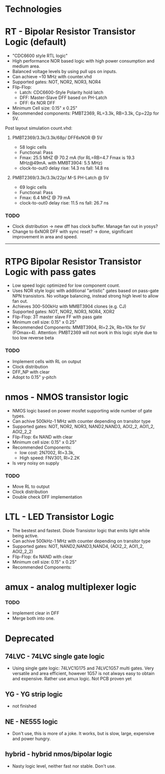 
# Technologies

# RT - Bipolar Resistor Transistor Logic (default)

- "CDC6600 style RTL logic"
- High performance NOR based logic with high power consumption and medium area.
- Balanced voltage levels by using pull ups on inputs.
- Can achieve ~10 MHz with counter.vhd
- Supported gates: NOT, NOR2, NOR3, NOR4
- Flip-Flop: 
  - Latch: CDC6600-Style Polarity hold latch
  - DFF: Master-Slave DFF based on PH-Latch 
  - DFF: 6x NOR DFF
- Minimum Cell size: 0.15" x 0.25"
- Recommended components: PMBT2369, RL=3.3k, RB=3.3k, Cp=22p for 5V. 
  
Post layout simulation count.vhd:
1) PMBT2369/3.3k/3.3k/68p/ DFF6xNOR @ 5V 
   - 58 logic cells
   - Functional: Pass
   - Fmax: 25.5 MHZ @ 70.2 mA  (for RL=RB=4.7 Fmax is 19.3 MHz@49mA. with MMBT3904: 5.5 MHz)
   - clock-to-out0 delay rise: 14.3 ns fall: 14.8 ns

2) PMBT2369/3.3k/3.3k/22p/ M-S PH-Latch @ 5V
   - 69 logic cells
   - Functional: Pass
   - Fmax: 6.4 MHZ @ 79 mA
   - clock-to-out0 delay rise: 11.5 ns fall: 26.7 ns


### TODO
-   Clock distribution -> new dff has clock buffer. Manage fan out in yosys?
-   Change to 6xNOR DFF with sync reset? -> done, significant improvement in area and speed.

---

# RTPG    Bipolar Resistor Transistor Logic with pass gates

- Low speed logic optimized for low component count.
- Uses NOR style logic with additional "artistic" gates based on pass-gate NPN transistors. No voltage balancing, instead strong high level to allow fan out.
- Achieves 300-500kHz with MMBT3904 clones (e.g. CJ)
- Supported gates: NOT, NOR2, NOR3, NOR4, XOR2
- Flip-Flop: 3T master slave FF with pass gate
- Minimum cell size: 0.15" x 0.25"
- Recommended Components: MMBT3904, Rl=2.2k, Rb=10k for 5V (FOmax=4). Attention: PMBT2369 will not work in this logic style due to too low reverse beta
  
### TODO
- Implement cells with RL on output
- Clock distribution
- DFF_NP with clear
- Adopt to 0.15" y-pitch

# nmos - NMOS transistor logic

- NMOS logic based on power mosfet supporting wide number of gate types.
- Can achive 500kHz-1 MHz with counter depending on transitor type
- Supported gates: NOT, NOR2, NOR3, NAND2,NAND3, AOI2_2, AOI1_2, AOI2_2_2
- Flip-Flop: 6x NAND with clear
- Minimum cell size: 0.15" x 0.25"
- Recommended Components: 
  - low cost: 2N7002, Rl=3.3k, 
  - High speed: FNV301, Rl=2.2K
- Is very noisy on supply

### TODO

-   Move RL to output
-   Clock distribution
-   Double check DFF implementation

# LTL - LED Transistor Logic

- The bestest and fastest. Diode Transistor logic that emits light while being active.
- Can achive 500kHz-1 MHz with counter depending on transitor type
- Supported gates: NOT, NAND2,NAND3,NAND4, (AOI2_2, AOI1_2, AOI2_2_2)
- Flip-Flop: 6x NAND with clear
- Minimum cell size: 0.15" x 0.25"
- Recommended Components: 


# amux - analog multiplexer logic

### TODO
- Implement clear in DFF
- Merge both into one. 

# Deprecated

## 74LVC - 74LVC single gate logic

- Using single gate logic: 74LVC1G175 and 74LVC1G57 multi gates. Very versatile and area efficient, however 1G57 is not always easy to obtain and expensive. Rather use amux logic. Not PCB proven yet

## YG -    YG strip logic

- not finished

## NE  -    NE555 logic

- Don't use, this is more of a joke. It works, but is slow, large, expensive and power hungry.

## hybrid - hybrid nmos/bipolar logic

- Nasty logic level, neither fast nor stable. Don't use.

